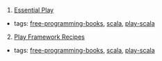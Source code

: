 1. [Essential Play](http://underscore.io/books/essential-play/)
  * tags: [free-programming-books](tags/free-programming-books.md), [scala](tags/scala.md), [play-scala](tags/play-scala.md)
2. [Play Framework Recipes](http://alvinalexander.com/scala/scala-cookbook-play-framework-recipes-pdf-ebook)
  * tags: [free-programming-books](tags/free-programming-books.md), [scala](tags/scala.md), [play-scala](tags/play-scala.md)
